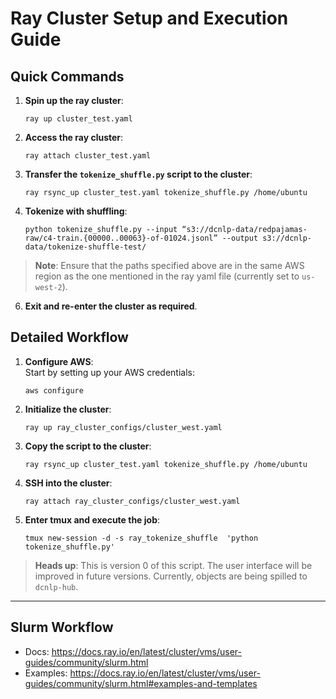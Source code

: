 
# Ray Cluster Setup and Execution Guide

## Quick Commands

1. **Spin up the ray cluster**:  
   ```
   ray up cluster_test.yaml
   ```

2. **Access the ray cluster**:  
   ```
   ray attach cluster_test.yaml
   ```

3. **Transfer the `tokenize_shuffle.py` script to the cluster**:  
   ```
   ray rsync_up cluster_test.yaml tokenize_shuffle.py /home/ubuntu
   ```

5. **Tokenize with shuffling**:  
   ```
   python tokenize_shuffle.py --input “s3://dcnlp-data/redpajamas-raw/c4-train.{00000..00063}-of-01024.jsonl” --output s3://dcnlp-data/tokenize-shuffle-test/
   ```

> **Note**: Ensure that the paths specified above are in the same AWS region as the one mentioned in the ray yaml file (currently set to `us-west-2`).

6. **Exit and re-enter the cluster as required**.

## Detailed Workflow

1. **Configure AWS**:  
   Start by setting up your AWS credentials:
   ```
   aws configure
   ```

2. **Initialize the cluster**:  
   ```
   ray up ray_cluster_configs/cluster_west.yaml
   ```

3. **Copy the script to the cluster**:  
   ```
   ray rsync_up cluster_test.yaml tokenize_shuffle.py /home/ubuntu
   ```

4. **SSH into the cluster**:  
   ```
   ray attach ray_cluster_configs/cluster_west.yaml
   ```

5. **Enter tmux and execute the job**:  
   ```
   tmux new-session -d -s ray_tokenize_shuffle  'python tokenize_shuffle.py'
   ```

> **Heads up**: This is version 0 of this script. The user interface will be improved in future versions. Currently, objects are being spilled to `dcnlp-hub`.

--- 

## Slurm Workflow

- Docs: https://docs.ray.io/en/latest/cluster/vms/user-guides/community/slurm.html
- Examples: https://docs.ray.io/en/latest/cluster/vms/user-guides/community/slurm.html#examples-and-templates
